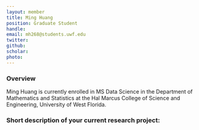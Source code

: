 ```yaml
---
layout: member
title: Ming Huang  
position: Graduate Student
handle: 
email: mh268@students.uwf.edu 
twitter:
github:
scholar: 
photo: 
---
```


### Overview

Ming Huang is currently enrolled in MS Data Science in the Department of Mathematics and Statistics at the Hal Marcus College of Science and Engineering, University of West Florida.


### Short description of your current research project:




